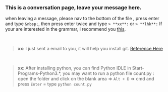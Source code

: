 ### This is a conversation page, leave your message here.

when leaving a message, please nav to the bottom of the file , press enter and type `&nbsp;`, then press enter twice and type `> **xx**:` or `> **lhk**:` If your are interested in the grammar, i recommend you [this](https://www.zybuluo.com/mdeditor?url=https://www.zybuluo.com/static/editor/md-help.markdown).

&nbsp;

> **xx**: I just sent a email to you, it will help you install git. [Reference Here](http://blog.csdn.net/hcbbt/article/details/11651229/)

&nbsp;

> **xx**: After installing python, you can find Python IDLE in Start-Programs-Python3.*, you may want to run a python file count.py : open the folder and click on the blank area => `Alt + D` => cmd and press `Enter` = type `python count.py`

